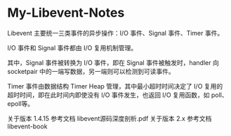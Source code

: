 # My-Libevent-Notes

Libevent 主要统一三类事件的异步操作：I/O 事件、Signal 事件、Timer 事件。

I/O 事件和 Signal 事件都由 I/O 复用机制管理。

其中，Signal 事件被转换为 I/O 事件，即在 Signal 事件被触发时，handler 向 socketpair 中的一端写数据，另一端则可以检测到可读事件。

Timer 事件由数据结构 Timer Heap 管理，其中最小超时时间决定了 I/O 复用的超时时间，即在此时间内即使没有 I/O 事件发生，也返回 I/O 复用函数，如 poll、epoll等。

关于版本 1.4.15 参考文档 libevent源码深度剖析.pdf
关于版本 2.x 参考文档 libevent-book